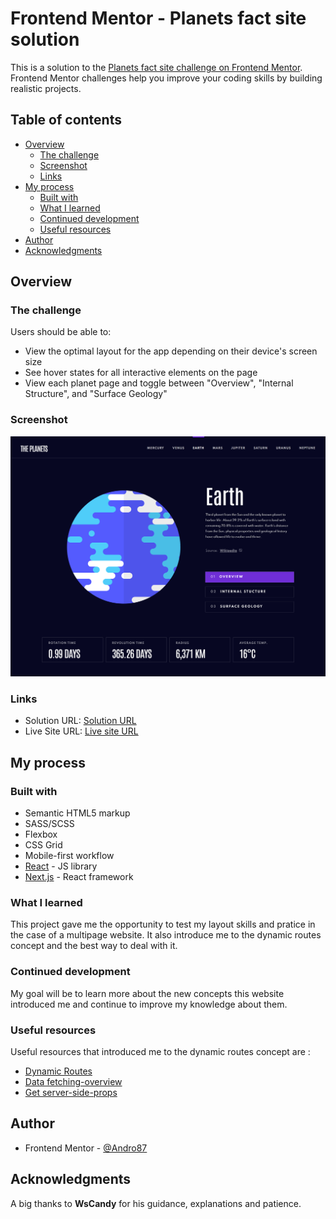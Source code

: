 # Frontend Mentor - Planets fact site solution

This is a solution to the [Planets fact site challenge on Frontend Mentor](https://www.frontendmentor.io/challenges/planets-fact-site-gazqN8w_f). Frontend Mentor challenges help you improve your coding skills by building realistic projects.

## Table of contents

-   [Overview](#overview)
    -   [The challenge](#the-challenge)
    -   [Screenshot](#screenshot)
    -   [Links](#links)
-   [My process](#my-process)
    -   [Built with](#built-with)
    -   [What I learned](#what-i-learned)
    -   [Continued development](#continued-development)
    -   [Useful resources](#useful-resources)
-   [Author](#author)
-   [Acknowledgments](#acknowledgments)

## Overview

### The challenge

Users should be able to:

-   View the optimal layout for the app depending on their device's screen size
-   See hover states for all interactive elements on the page
-   View each planet page and toggle between "Overview", "Internal Structure", and "Surface Geology"

### Screenshot

![Planet facts site](./public/assets/screenshot.png)

### Links

-   Solution URL: [Solution URL ](https://github.com/Andro87/planets-fact-site.git)
-   Live Site URL: [Live site URL ](https://planets-fact-site-delta.vercel.app/)

## My process

### Built with

-   Semantic HTML5 markup
-   SASS/SCSS
-   Flexbox
-   CSS Grid
-   Mobile-first workflow
-   [React](https://reactjs.org/) - JS library
-   [Next.js](https://nextjs.org/) - React framework

### What I learned

This project gave me the opportunity to test my layout skills and pratice in the case of a multipage website.
It also introduce me to the dynamic routes concept and the best way to deal with it.

### Continued development

My goal will be to learn more about the new concepts this website introduced me and continue to improve my knowledge about them.

### Useful resources

Useful resources that introduced me to the dynamic routes concept are :

-   [Dynamic Routes](https://nextjs.org/docs/routing/dynamic-routes)
-   [Data fetching-overview](https://nextjs.org/docs/basic-features/data-fetching/overview)
-   [Get server-side-props](https://nextjs.org/docs/basic-features/data-fetching/get-server-side-props)

## Author

-   Frontend Mentor - [@Andro87](https://www.frontendmentor.io/profile/Andro87)

## Acknowledgments

A big thanks to **WsCandy** for his guidance, explanations and patience.
